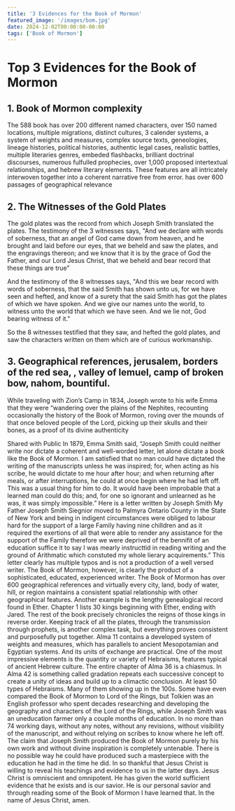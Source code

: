 ```yaml
---
title: '3 Evidences for the Book of Mormon'
featured_image: '/images/bom.jpg'
date: 2024-12-02T00:00:00-00:00
tags: ['Book of Mormon']
---
```



# Top 3 Evidences for the Book of Mormon

## 1. Book of Mormon complexity

The 588 book has over 200 different named characters, over 150 named locations, multiple migrations, distinct cultures, 3 calender systems, a system of weights and measures, complex source texts, geneologies, lineage histories, political histories, authentic legal cases, realistic battles, multiple literaries genres, embeded flashbacks, brilliant doctrinal discourses, numerous fulfulled prophecies, over 1,000 proposed intertextual relationships, and hebrew literary elements.
These features are all intricately interwoven together into a coherent narrative free from error. 
has over 600 passages of geographical relevance

## 2. The Witnesses of the Gold Plates
The gold plates was the record from which Joseph Smith translated the plates. The testimony of the 3 witnesses says, "And we declare with words of soberness, that an angel of God came down from heaven, and he brought and laid before our eyes, that we beheld and saw the plates, and the engravings thereon; and we know that it is by the grace of God the Father, and our Lord Jesus Christ, that we beheld and bear record that these things are true"

And the testimony of the 8 witnesses says, "And this we bear record with words of soberness, that the said Smith has shown unto us, for we have seen and hefted, and know of a surety that the said Smith has got the plates of which we have spoken. And we give our names unto the world, to witness unto the world that which we have seen. And we lie not, God bearing witness of it."

So the 8 witnesses testified that they saw, and hefted the gold plates, and saw the characters written on them which are of curious workmanship. 

## 3. Geographical references, jerusalem, borders of the red sea, , valley of lemuel, camp of broken bow, nahom, bountiful. 

While traveling with Zion’s Camp in 1834, Joseph wrote to his wife Emma that they were “wandering over the plains of the Nephites, recounting occasionally the history of the Book of Mormon, roving over the mounds of that once beloved people of the Lord, picking up their skulls and their bones, as a proof of its divine authenticity


Shared with Public
In 1879, Emma Smith said,
“Joseph Smith could neither write nor dictate a coherent and well-worded letter, let alone dictate a book like the Book of Mormon.  I am satisfied that no man could have dictated the writing of the manuscripts unless he was inspired; for, when acting as his scribe, he would dictate to me hour after hour; and when returning after meals, or after interruptions, he could at once begin where he had left off.  This was a usual thing for him to do.  It would have been improbable that a learned man could do this; and, for one so ignorant and unlearned as he was, it was simply impossible.”
Here is a letter written by Joseph Smith
My Father Joseph Smith Siegnior moved to Palmyra Ontario County in the State of New York and being in indigent circumstances were obliged to labour hard for the support of a large Family having nine chilldren and as it required the exertions of all that were able to render any assistance for the support of the Family therefore we were deprived of the bennifit of an education suffice it to say I was mearly instructtid in reading writing and the ground of Arithmatic which constuted my whole lierary acquirements.”
This letter clearly has multiple typos and is not a production of a well versed writer. The Book of Mormon, however, is clearly the product of a sophisticated, educated, experienced writer. 
The Book of Mormon has over 600 geographical references and virtually every city, land, body of water, hill, or region maintains a consistent spatial relationship with other geographical features. 
Another example is the lengthy genealogical record found in Ether. Chapter 1 lists 30 kings beginning with Ether, ending with Jared. The rest of the book precisely chronicles the reigns of those kings in reverse order. 
Keeping track of all the plates, through the transmission through prophets, is another complex task, but everything proves consistent and purposefully put together. 
Alma 11 contains a developed system of weights and measures, which has parallels to ancient Mesopotamian and Egyptian systems. And its units of exchange are practical. 
One of the most impressive elements is the quantity or variety of Hebraisms, features typical of ancient Hebrew culture. The entire chapter of Alma 36 is a chiasmus. In Alma 42 is something called gradation repeats each successive concept to create a unity of ideas and build up to a climactic conclusion. At least 50 types of Hebraisms. Many of them showing up in the 100s. 
Some have even compared the Book of Mormon to Lord of the Rings, but Tolkien was an English professor who spent decades researching and developing the geography and characters of the Lord of the Rings, while Joseph Smith was an uneducation farmer only a couple months of education. In no more than 74 working days, without any notes, without any revisions, without visibility of the manuscript, and without relying on scribes to know where he left off. 
The claim that Joseph Smith produced the Book of Mormon purely by his own work and without divine inspiration is completely untenable. There is no possible way he could have produced such a masterpiece with the education he had in the time he did. 
In so thankful that Jesus Christ is willing to reveal his teachings and evidence to us in the latter days. Jesus Christ is omniscient and omnipotent. He has given the world sufficient evidence that he exists and is our savior. He is our personal savior and through reading some of the Book of Mormon I have learned that. 
In the name of Jesus Christ, amen.
